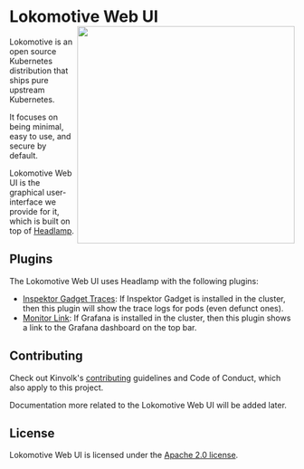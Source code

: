 # Lokomotive Web UI <img align="right" width=384 src="https://raw.githubusercontent.com/kinvolk/lokomotive/master/docs/images/lokomotive-logo.svg">

Lokomotive is an open source Kubernetes distribution that ships pure upstream
Kubernetes.

It focuses on being minimal, easy to use, and secure by default.

Lokomotive Web UI is the graphical user-interface we provide for it, which is built on top of
[Headlamp](https://github.com/kinvolk/headlamp).

## Plugins

The Lokomotive Web UI uses Headlamp with the following plugins:

* [Inspektor Gadget Traces](./plugins/ig-traces): If Inspektor Gadget is installed in the cluster, then this
  plugin will show the trace logs for pods (even defunct ones).
* [Monitor Link](./plugins/monitor-link): If Grafana is installed in the cluster, then this plugin shows a
  link to the Grafana dashboard on the top bar.

## Contributing

Check out Kinvolk's [contributing](https://github.com/kinvolk/contribution) guidelines and Code of Conduct,
which also apply to this project.

Documentation more related to the Lokomotive Web UI will be added later.

## License

Lokomotive Web UI is licensed under the [Apache 2.0 license](./LICENSE).
